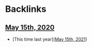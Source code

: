 
# Backlinks
## [May 15th, 2020](<May 15th, 2020.md>)
- [This time last year]([May 15th, 2021](<May 15th, 2021.md>))

